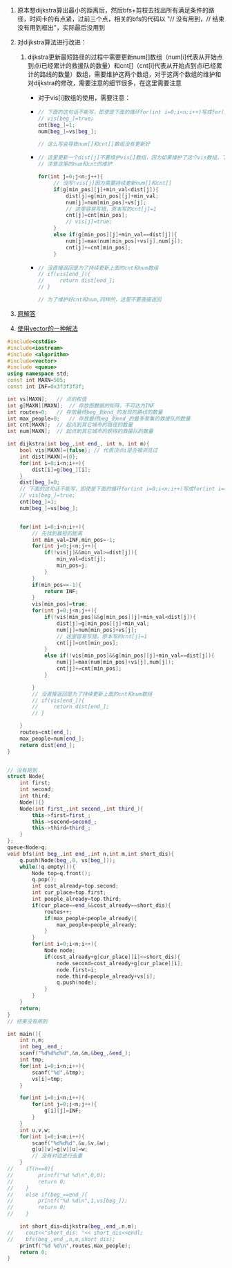 1.  原本想dijkstra算出最小的距离后，然后bfs+剪枝去找出所有满足条件的路径，时间卡的有点紧，过前三个点，相关的bfs的代码以 \"// 没有用到，// 结束没有用到框出"，实际最后没用到

2.  对dijkstra算法进行改进：

    1.  dijkstra更新最短路径的过程中需要更新num\[]数组（num\[i]代表从开始点到点i已经累计的救援队的数量）和cnt\[]（cnt\[i]代表从开始点到点i已经累计的路线的数量）数组，需要维护这两个数组，对于这两个数组的维护和对dijkstra的修改，需要注意的细节很多，在这里需要注意

        *   对于vis\[i]数组的使用，需要注意：

        *   ```c++
            // 下面的这句话不能写，即使是下面的循环for(int i=0;i<n;i++)写成for(int i=0;i<n-1;i++)也不行，因为这样会使得num和cnt数组没有维护好
            // vis[beg_]=true;
            cnt[beg_]=1;
            num[beg_]=vs[beg_];
            
            // 这么写会导致num[]和cnt[]数组没有更新好
            ```

        *   ```c++
            // 这里更新一个dist[j]不要维护vis[]数组，因为如果维护了这个vis数组，下面的else中更新路径的选项就永远不会进入
            // 注意这里的num和cnt的维护
            
            for(int j=0;j<n;j++){
                 // 没写!vis[j]因为需要持续更新num[]和cnt[]
                 if(g[min_pos][j]+min_val<dist[j]){
                     dist[j]=g[min_pos][j]+min_val;
                     num[j]=num[min_pos]+vs[j];
                     // 这里容易写错，原本写的cnt[j]=1
                     cnt[j]=cnt[min_pos];
                     // vis[j]=true;
                 }
                 else if(g[min_pos][j]+min_val==dist[j]){
                     num[j]=max(num[min_pos]+vs[j],num[j]);
                     cnt[j]+=cnt[min_pos];
                 }
            ```

        *   ```c++
            // 没直接返回是为了持续更新上面的cnt和num数组
            // if(vis[end_]){
            //     return dist[end_];
            // }
            
            // 为了维护好cnt和num,同样的，这里不要直接返回
            ```

3.  [原解答](https://www.cnblogs.com/-citywall123/p/12088433.html)
4.  [使用vector的一种解法](https://blog.csdn.net/qq_41658889/article/details/82492985)

```c++
#include<cstdio>
#include<iostream>
#include <algorithm>
#include<vector>
#include <queue>
using namespace std;
const int MAXN=505;
const int INF=0x3f3f3f3f;

int vs[MAXN];	// 点的权值
int g[MAXN][MAXN];	// 存放图数据的矩阵，不可达为INF
int routes=0;	// 存放最终beg_到end_的发现的路线的数量
int max_people=0;	// 存放最终beg_到end_的最多聚集的救援队的数量
int cnt[MAXN];	// 起点到其它城市的路径的数量
int num[MAXN];	// 起点到其它城市的获得的救援队的数量

int dijkstra(int beg_,int end_, int n, int m){
    bool vis[MAXN]={false};	// 代表顶点i是否被浏览过
    int dist[MAXN]={0};	
    for(int i=0;i<n;i++){
        dist[i]=g[beg_][i];
    }
    dist[beg_]=0;
    // 下面的这句话不能写，即使是下面的循环for(int i=0;i<n;i++)写成for(int i=0;i<n-1;i++)也不行，因为这样会使得num和cnt数组没有维护好
    // vis[beg_]=true;
    cnt[beg_]=1;
    num[beg_]=vs[beg_];


    for(int i=0;i<n;i++){
        // 先找到最短的距离
        int min_val=INF,min_pos=-1;
        for(int j=0;j<n;j++){
            if(!vis[j]&&min_val>=dist[j]){
                min_val=dist[j];
                min_pos=j;
            }
        }
        if(min_pos==-1){
            return INF;
        }
        vis[min_pos]=true;
        for(int j=0;j<n;j++){
            if(!vis[min_pos]&&g[min_pos][j]+min_val<dist[j]){
                dist[j]=g[min_pos][j]+min_val;
                num[j]=num[min_pos]+vs[j];
                // 这里容易写错，原本写的cnt[j]=1
                cnt[j]=cnt[min_pos];
            }
            else if(!vis[min_pos]&&g[min_pos][j]+min_val==dist[j]){
                num[j]=max(num[min_pos]+vs[j],num[j]);
                cnt[j]+=cnt[min_pos];
            }

        }
        // 没直接返回是为了持续更新上面的cnt和num数组
        // if(vis[end_]){
        //     return dist[end_];
        // }

    }
    routes=cnt[end_];
    max_people=num[end_];
    return dist[end_];
}


// 没有用到
struct Node{
    int first;
    int second;
    int third;
    Node(){}
    Node(int first_,int second_,int third_){
        this->first=first_;
        this->second=second_;
        this->third=third_;
    }
};
queue<Node>q;
void bfs(int beg_,int end_,int n,int m,int short_dis){
    q.push(Node(beg_,0, vs[beg_]));
    while(!q.empty()){
        Node top=q.front();
        q.pop();
        int cost_already=top.second;
        int cur_place=top.first;
        int people_already=top.third;
        if(cur_place==end_&&cost_already==short_dis){
            routes++;
            if(max_people<people_already){
                max_people=people_already;
            }
        }
        for(int i=0;i<n;i++){
            Node node;
            if(cost_already+g[cur_place][i]<=short_dis){
                node.second=cost_already+g[cur_place][i];
                node.first=i;
                node.third=people_already+vs[i];
                q.push(node);
            }
        }
    }
    return;
}
// 结束没有用到

int main(){
    int n,m;
    int beg_,end_;
    scanf("%d%d%d%d",&n,&m,&beg_,&end_);
    int tmp;
    for(int i=0;i<n;i++){
        scanf("%d",&tmp);
        vs[i]=tmp;
    }

    for(int i=0;i<n;i++){
        for(int j=0;j<n;j++){
            g[i][j]=INF;
        }
    }
    int u,v,w;
    for(int i=0;i<m;i++){
        scanf("%d%d%d",&u,&v,&w);
        g[u][v]=g[v][u]=w;
        // 没有对边进行去重
    }
//    if(n==0){
//        printf("%d %d\n",0,0);
//        return 0;
//    }
//    else if(beg_==end_){
//        printf("%d %d\n",1,vs[beg_]);
//        return 0;
//    }

    int short_dis=dijkstra(beg_,end_,n,m);
//    cout<<"short_dis: "<< short_dis<<endl;
//    bfs(beg_,end_,n,m,short_dis);
    printf("%d %d\n",routes,max_people);
    return 0;
}

```

